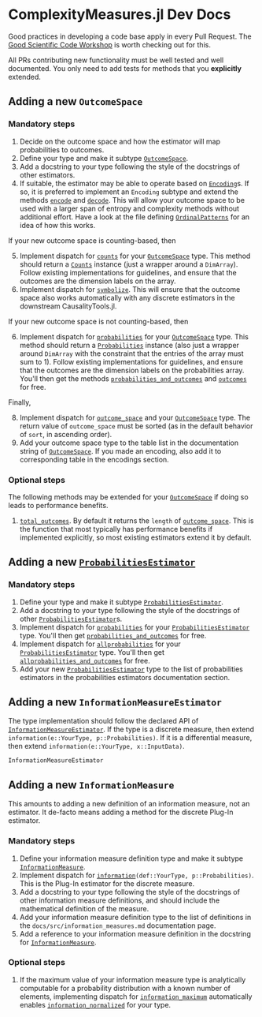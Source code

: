 # ComplexityMeasures.jl Dev Docs

Good practices in developing a code base apply in every Pull Request. The [Good Scientific Code Workshop](https://github.com/JuliaDynamics/GoodScientificCodeWorkshop) is worth checking out for this.

All PRs contributing new functionality must be well tested and well documented. You only need to add tests for methods that you **explicitly** extended.

## Adding a new `OutcomeSpace`

### Mandatory steps

1. Decide on the outcome space and how the estimator will map probabilities to outcomes.
2. Define your type and make it subtype [`OutcomeSpace`](@ref).
3. Add a docstring to your type following the style of the docstrings of other estimators.
4. If suitable, the estimator may be able to operate based on [`Encoding`](@ref)s. If so,
    it is preferred to implement an `Encoding` subtype and extend the methods
    [`encode`](@ref) and [`decode`](@ref). This will allow your outcome space to be used
    with a larger span of entropy and complexity methods without additional effort.
    Have a look at the file defining [`OrdinalPatterns`](@ref) for an idea of how this
    works.

If your new outcome space is counting-based, then

5. Implement dispatch for [`counts`](@ref) for your [`OutcomeSpace`](@ref)
    type. This method should return a [`Counts`](@ref) instance (just a wrapper around a
    `DimArray`). Follow existing implementations for guidelines, and ensure that
    the outcomes are the dimension labels on the array.
6. Implement dispatch for [`symbolize`](@ref). This will ensure that the outcome space
    also works automatically with any discrete estimators in the downstream CausalityTools.jl.

If your new outcome space is not counting-based, then

6. Implement dispatch for [`probabilities`](@ref) for your
    [`OutcomeSpace`](@ref) type. This method should return a [`Probabilities`](@ref)
    instance (also just a wrapper around `DimArray` with the constraint that the
    entries of the array must sum to 1). Follow existing implementations for guidelines, and ensure that the outcomes are the dimension labels on the probabilities array. You'll
    then get the methods [`probabilities_and_outcomes`](@ref) and [`outcomes`](@ref) for
    free.

Finally,

8. Implement dispatch for [`outcome_space`](@ref) and your [`OutcomeSpace`](@ref) type.
    The return value of `outcome_space` must be sorted (as in the default behavior of
    `sort`, in ascending order).
9. Add your outcome space type to the table list in the documentation string of [`OutcomeSpace`](@ref). If you made an encoding, also add it to corresponding table in the encodings section.

### Optional steps

The following methods may be extended for your [`OutcomeSpace`](@ref) if doing so
leads to performance benefits.

1. [`total_outcomes`](@ref). By default it returns the `length` of [`outcome_space`](@ref).
    This is the function that most typically has performance benefits if implemented
    explicitly, so most existing estimators extend it by default.

## Adding a new [`ProbabilitiesEstimator`](@ref)

### Mandatory steps

1. Define your type and make it subtype [`ProbabilitiesEstimator`](@ref).
2. Add a docstring to your type following the style of the docstrings of other
    [`ProbabilitiesEstimator`](@ref)s.
3. Implement dispatch for [`probabilities`](@ref) for your
    [`ProbabilitiesEstimator`](@ref) type. You'll then get
    [`probabilities_and_outcomes`](@ref) for free.
4. Implement dispatch for [`allprobabilities`](@ref) for your
    [`ProbabilitiesEstimator`](@ref) type. You'll then get
    [`allprobabilities_and_outcomes`](@ref) for free.
5. Add your new [`ProbabilitiesEstimator`](@ref) type to the list of probabilities
    estimators in the probabilities estimators documentation section.

## Adding a new `InformationMeasureEstimator`

The type implementation should follow the declared API of [`InformationMeasureEstimator`](@ref). If the type is a discrete measure, then extend `information(e::YourType, p::Probabilities)`. If it is a differential measure, then extend `information(e::YourType, x::InputData)`.

```@docs
InformationMeasureEstimator
```

## Adding a new `InformationMeasure`

This amounts to adding a new definition of an information measure, not an estimator. It de-facto means adding a method for the discrete Plug-In estimator.

### Mandatory steps

1. Define your information measure definition type and make it subtype [`InformationMeasure`](@ref).
2. Implement dispatch for [`information`](@ref)`(def::YourType, p::Probabilities)`. This is the Plug-In estimator for the discrete measure.
3. Add a docstring to your type following the style of the docstrings of other information
    measure definitions, and should include the mathematical definition of the measure.
4. Add your information measure definition type to the list of definitions in the
    `docs/src/information_measures.md` documentation page.
5. Add a reference to your information measure definition in the docstring for
    [`InformationMeasure`](@ref).

### Optional steps

1. If the maximum value of your information measure type is analytically computable for a
    probability distribution with a known number of elements, implementing dispatch for
    [`information_maximum`](@ref) automatically enables [`information_normalized`](@ref)
    for your type.
